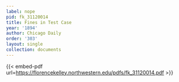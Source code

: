 ```yaml
---
label: nope
pid: fk_31120014
title: Fines in Test Case
year: '1894'
author: Chicago Daily
order: '303'
layout: single
collection: documents
---
```



{{< embed-pdf url=https://florencekelley.northwestern.edu/pdfs/fk_31120014.pdf >}}